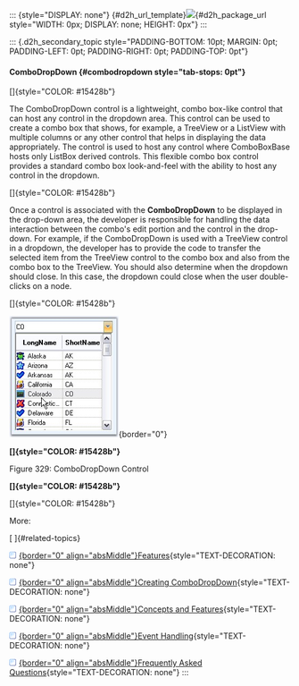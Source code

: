 ::: {style="DISPLAY: none"}
[](ms-xhelp:///?Id=d2h_url_template){#d2h_url_template}![](!package_url!){#d2h_package_url style="WIDTH: 0px; DISPLAY: none; HEIGHT: 0px"}
:::

::: {.d2h_secondary_topic style="PADDING-BOTTOM: 10pt; MARGIN: 0pt; PADDING-LEFT: 0pt; PADDING-RIGHT: 0pt; PADDING-TOP: 0pt"}
#### ComboDropDown {#combodropdown style="tab-stops: 0pt"}

[]{style="COLOR: #15428b"} 

The ComboDropDown control is a lightweight, combo box-like control that can host any control in the dropdown area. This control can be used to create a combo box that shows, for example, a TreeView or a ListView with multiple columns or any other control that helps in displaying the data appropriately. The control is used to host any control where ComboBoxBase hosts only ListBox derived controls. This flexible combo box control provides a standard combo box look-and-feel with the ability to host any control in the dropdown.

[]{style="COLOR: #15428b"} 

Once a control is associated with the **ComboDropDown** to be displayed in the drop-down area, the developer is responsible for handling the data interaction between the combo\'s edit portion and the control in the drop-down. For example, if the ComboDropDown is used with a TreeView control in a dropdown, the developer has to provide the code to transfer the selected item from the TreeView control to the combo box and also from the combo box to the TreeView. You should also determine when the dropdown should close. In this case, the dropdown could close when the user double-clicks on a node.

[]{style="COLOR: #15428b"} 

![](ImagesExt/image76_327.jpg){border="0"}

**[]{style="COLOR: #15428b"}** 

Figure 329: ComboDropDown Control

**[]{style="COLOR: #15428b"}** 

[]{style="COLOR: #15428b"} 

More:

[ ]{#related-topics}

[![](button.gif){border="0" align="absMiddle"}Features](ms-xhelp:///?Id=8f3dcfb2-4218-4213-bd83-70ae62393a62){style="TEXT-DECORATION: none"}

[![](button.gif){border="0" align="absMiddle"}Creating ComboDropDown](ms-xhelp:///?Id=81b799ac-bb86-4f56-8f6d-5e523b569e42){style="TEXT-DECORATION: none"}

[![](button.gif){border="0" align="absMiddle"}Concepts and Features](ms-xhelp:///?Id=9b76752f-92e8-4cd6-8223-6ec06a688ab3){style="TEXT-DECORATION: none"}

[![](button.gif){border="0" align="absMiddle"}Event Handling](ms-xhelp:///?Id=65f0a8a1-0d3f-474d-8850-769299a6b6f1){style="TEXT-DECORATION: none"}

[![](button.gif){border="0" align="absMiddle"}Frequently Asked Questions](ms-xhelp:///?Id=66f181a2-78e8-4814-9f2f-a22c53f838aa){style="TEXT-DECORATION: none"}
:::
